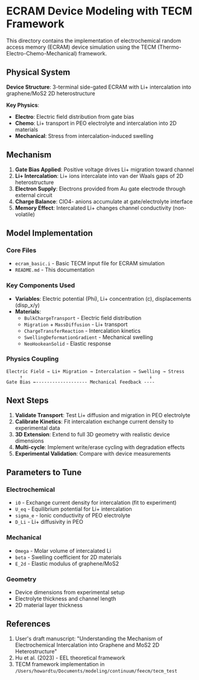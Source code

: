 # ECRAM Device Modeling with TECM Framework

This directory contains the implementation of electrochemical random access memory (ECRAM) device simulation using the TECM (Thermo-Electro-Chemo-Mechanical) framework.

## Physical System

**Device Structure**: 3-terminal side-gated ECRAM with Li+ intercalation into graphene/MoS2 2D heterostructure

**Key Physics**:
- **Electro**: Electric field distribution from gate bias
- **Chemo**: Li+ transport in PEO electrolyte and intercalation into 2D materials
- **Mechanical**: Stress from intercalation-induced swelling

## Mechanism

1. **Gate Bias Applied**: Positive voltage drives Li+ migration toward channel
2. **Li+ Intercalation**: Li+ ions intercalate into van der Waals gaps of 2D heterostructure
3. **Electron Supply**: Electrons provided from Au gate electrode through external circuit
4. **Charge Balance**: ClO4- anions accumulate at gate/electrolyte interface
5. **Memory Effect**: Intercalated Li+ changes channel conductivity (non-volatile)

## Model Implementation

### Core Files
- `ecram_basic.i` - Basic TECM input file for ECRAM simulation
- `README.md` - This documentation

### Key Components Used
- **Variables**: Electric potential (Phi), Li+ concentration (c), displacements (disp_x/y)
- **Materials**: 
  - `BulkChargeTransport` - Electric field distribution
  - `Migration` + `MassDiffusion` - Li+ transport
  - `ChargeTransferReaction` - Intercalation kinetics
  - `SwellingDeformationGradient` - Mechanical swelling
  - `NeoHookeanSolid` - Elastic response

### Physics Coupling
```
Electric Field → Li+ Migration → Intercalation → Swelling → Stress
     ↑                                               ↓
Gate Bias ←------------------- Mechanical Feedback ----
```

## Next Steps

1. **Validate Transport**: Test Li+ diffusion and migration in PEO electrolyte
2. **Calibrate Kinetics**: Fit intercalation exchange current density to experimental data
3. **3D Extension**: Extend to full 3D geometry with realistic device dimensions
4. **Multi-cycle**: Implement write/erase cycling with degradation effects
5. **Experimental Validation**: Compare with device measurements

## Parameters to Tune

### Electrochemical
- `i0` - Exchange current density for intercalation (fit to experiment)
- `U_eq` - Equilibrium potential for Li+ intercalation
- `sigma_e` - Ionic conductivity of PEO electrolyte
- `D_Li` - Li+ diffusivity in PEO

### Mechanical  
- `Omega` - Molar volume of intercalated Li
- `beta` - Swelling coefficient for 2D materials
- `E_2d` - Elastic modulus of graphene/MoS2

### Geometry
- Device dimensions from experimental setup
- Electrolyte thickness and channel length
- 2D material layer thickness

## References

1. User's draft manuscript: "Understanding the Mechanism of Electrochemical Intercalation into Graphene and MoS2 2D Heterostructure"
2. Hu et al. (2023) - EEL theoretical framework 
3. TECM framework implementation in `/Users/howardtu/Documents/modeling/continuum/feecm/tecm_test`